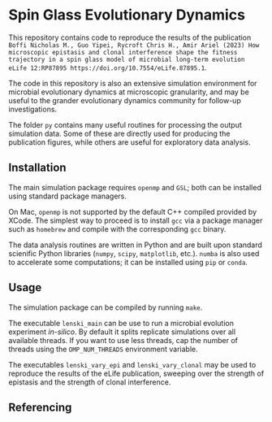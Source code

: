 # Spin Glass Evolutionary Dynamics
This repository contains code to reproduce the results of the publication ``Boffi Nicholas M., Guo Yipei, Rycroft Chris H., Amir Ariel (2023) How microscopic epistasis and clonal interference shape the fitness trajectory in a spin glass model of microbial long-term evolution eLife 12:RP87895 https://doi.org/10.7554/eLife.87895.1``. 

The code in this repository is also an extensive simulation environment for microbial evolutionary dynamics at microscopic granularity, and may be useful to the grander evolutionary dynamics community for follow-up investigations.

The folder ``py`` contains many useful routines for processing the output simulation data. Some of these are directly used for producing the publication figures, while others are useful for exploratory data analysis.

## Installation
The main simulation package requires ``openmp`` and ``GSL``; both can be installed using standard package managers.

On Mac, ``openmp`` is not supported by the default C++ compiled provided by XCode. The simplest way to proceed is to install ``gcc`` via a package manager such as ``homebrew`` and compile with the corresponding ``gcc`` binary.

The data analysis routines are written in Python and are built upon standard scienific Python libraries (``numpy``, ``scipy``, ``matplotlib``, etc.). ``numba`` is also used to accelerate some computations; it can be installed using ``pip`` or ``conda``.

## Usage
The simulation package can be compiled by running ``make``.

The executable ``lenski_main`` can be use to run a microbial evolution experiment *in-silico*. By default it splits replicate simulations over all available threads. If you want to use less threads, cap the number of threads using the ``OMP_NUM_THREADS`` environment variable.

The executables ``lenski_vary_epi`` and ``lenski_vary_clonal`` may be used to reproduce the results of the eLife publication, sweeping over the strength of epistasis and the strength of clonal interference.

## Referencing
